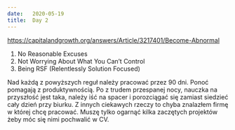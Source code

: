 ```yaml
---
date:   2020-05-19
title:  Day 2
---
```


https://capitalandgrowth.org/answers/Article/3217401/Become-Abnormal

1. No Reasonable Excuses
2. Not Worrying About What You Can’t Control
3. Being RSF (Relentlessly Solution Focused)

Nad każdą z powyższych reguł należy pracować przez 90 dni.
Ponoć pomagają z produktywnością.
Po z trudem przespanej nocy, nauczka na przyszłość jest taka, należy iść na spacer
i porozciągać się zamiast siedzieć cały dzień przy biurku.
Z innych ciekawych rzeczy to chyba znalazłem firmę w której chcę pracować.
Muszę tylko ogarnąć kilka zaczętych projektów żeby móc się nimi pochwalić w CV.
